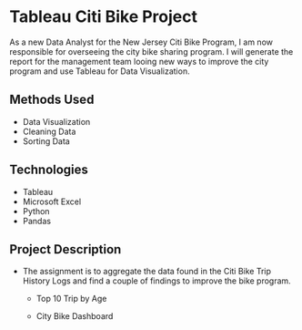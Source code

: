 # Tableau Citi Bike Project
As a new Data Analyst for the New Jersey Citi Bike Program, I am now responsible for overseeing the city bike sharing program.  I will generate the report for the management team looing new ways to improve the city program and use Tableau for Data Visualization.  
## Methods Used
*	Data Visualization	
*	Cleaning Data
*	Sorting Data

## Technologies
*	Tableau  
*	Microsoft Excel
*	Python
*	Pandas

## Project Description
* The assignment is to aggregate the data found in the Citi Bike Trip History Logs and find a couple of findings to improve the bike program.

	* Top 10 Trip by Age

	* City Bike Dashboard






